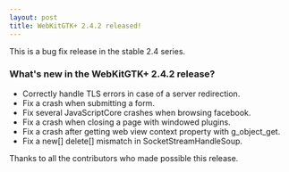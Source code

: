 ```yaml
---
layout: post
title: WebKitGTK+ 2.4.2 released!
---
```


This is a bug fix release in the stable 2.4 series.

### What's new in the WebKitGTK+ 2.4.2 release?

 - Correctly handle TLS errors in case of a server redirection.
 - Fix a crash when submitting a form.
 - Fix several JavaScriptCore crashes when browsing facebook.
 - Fix a crash when closing a page with windowed plugins.
 - Fix a crash after getting web view context property with g_object_get.
 - Fix a new[] delete[] mismatch in SocketStreamHandleSoup.

Thanks to all the contributors who made possible this release.
